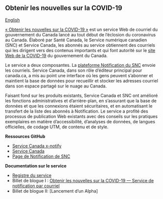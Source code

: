## Obtenir les nouvelles sur la COVID-19
[English](https://getupdates.github.io/)

[« Obtenir les nouvelles sur la COVID-19 »](https://www.canada.ca/fr/service-web-gere/obtenez-nouvelles-covid-19.html) est un service Web de courriel du gouvernement du Canada lancé au tout début de l’éclosion du coronavirus au Canada. Élaboré par Santé Canada, le Service numérique canadien (SNC) et Service Canada, les abonnés au service obtiennent des courriels qui les dirigent vers des contenus importants et qui font autorité sur le [site Web de la COVID-19](https://www.canada.ca/en/public-health/services/diseases/coronavirus-disease-covid-19.html?utm_campaign=not-applicable&utm_medium=vanity-url&utm_source=canada-ca_coronavirus) du gouvernement du Canada.

Le service a deux composantes. La [plateforme Notification du SNC](https://notification.alpha.canada.ca) envoie les courriels. Service Canada, dans son rôle d’éditeur principal pour canada.ca, a mis au point une interface où les gens peuvent s’abonner et maintient la base de données pour recueillir et stocker les adresses courriel dans son espace partagé sur le nuage au Canada.

Faisant fond sur les produits existants, Service Canada et SNC ont amélioré les fonctions administratives et d’arrière-plan, en s’assurant que la base de données et que les connexions étaient sécuritaires, et en automatisant le transfert de la liste des abonnés à Notification. Le service a profité des processus de publication Web existants avec des conseils sur les pratiques exemplaires en matière d’accessibilité, d’analyses de données, de langues officielles, de codage UTM, de contenu et de style.



**Ressources GitHub**
- [Service Canada x-notify](https://github.com/ServiceCanada/x-notify)
- [Service Canada](https://github.com/ServiceCanada)
- [Page de Notification de SNC](https://github.com/cds-snc/notification-api)

**Documentation sur le service**
 - [Registre du service](https://docs.google.com/document/d/14w6Kx_0Lcc9yEoPPFxfPZ-C1PDt-fq7kaCDQhPwo7yM/edit?usp=sharing)
 - Billet de blogue I : [Obtenir les nouvelles sur la COVID-19 — Service de notification par courriel](https://numerique.canada.ca/2020/05/13/obtenir-les-nouvelles-sur-la-covid-19-service-de-notification-par-courriel/)
 - Billet de blogue II: [Lancement d’un Alpha] 
